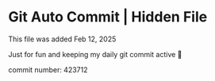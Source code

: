 # Git Auto Commit | Hidden File

This file was added Feb 12, 2025

Just for fun and keeping my daily git commit active 🤪

commit number: 423712
